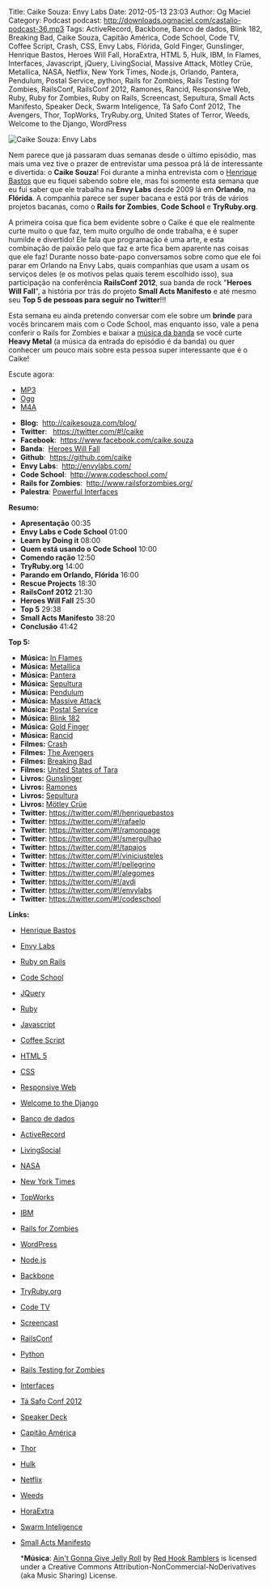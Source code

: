 Title: Caike Souza: Envy Labs
Date: 2012-05-13 23:03
Author: Og Maciel
Category: Podcast
podcast: http://downloads.ogmaciel.com/castalio-podcast-36.mp3
Tags: ActiveRecord, Backbone, Banco de dados, Blink 182, Breaking Bad, Caike Souza, Capitão América, Code School, Code TV, Coffee Script, Crash, CSS, Envy Labs, Flórida, Gold Finger, Gunslinger, Henrique Bastos, Heroes Will Fall, HoraExtra, HTML 5, Hulk, IBM, In Flames, Interfaces, Javascript, jQuery, LivingSocial, Massive Attack, Mötley Crüe, Metallica, NASA, Netflix, New York Times, Node.js, Orlando, Pantera, Pendulum, Postal Service, python, Rails for Zombies, Rails Testing for Zombies, RailsConf, RailsConf 2012, Ramones, Rancid, Responsive Web, Ruby, Ruby for Zombies, Ruby on Rails, Screencast, Sepultura, Small Acts Manifesto, Speaker Deck, Swarm Inteligence, Tá Safo Conf 2012, The Avengers, Thor, TopWorks, TryRuby.org, United States of Terror, Weeds, Welcome to the Django, WordPress


![Caike Souza: Envy Labs]({filename}/images/caikesouza.jpg)

Nem parece que já passaram duas semanas desde o último episódio, mas
mais uma vez tive o prazer de entrevistar uma pessoa prá lá de
interessante e divertida: o **Caike Souza**! Foi durante a minha
entrevista com o [Henrique
Bastos](http://www.castalio.info/henrique-bastos-welcome-to-the-django/ "http://www.castalio.info/henrique-bastos-welcome-to-the-django/")
que eu fiquei sabendo sobre ele, mas foi somente esta semana que eu fui
saber que ele trabalha na **Envy Labs** desde 2009 lá em **Orlando**, na
**Flórida**. A companhia parece ser super bacana e está por trás de
vários projetos bacanas, como o **Rails for Zombies**, **Code School** e
**TryRuby.org**.

A primeira coisa que fica bem evidente sobre o Caike é que ele realmente
curte muito o que faz, tem muito orgulho de onde trabalha, e é super
humilde e divertido! Ele fala que programação é uma arte, e esta
combinação de paixão pelo que faz e arte fica bem aparente nas coisas
que ele faz! Durante nosso bate-papo conversamos sobre como que ele foi
parar em Orlando na Envy Labs, quais companhias que usam a usam os
serviços deles (e os motivos pelas quais terem escolhido isso), sua
participação na conferência **RailsConf 2012**, sua banda de rock
"**Heroes Will Fall**", a história por trás do projeto **Small Acts
Manifesto** e até mesmo seu **Top 5 de pessoas para seguir no
Twitter**!!!

Esta semana eu ainda pretendo conversar com ele sobre um **brinde** para
vocês brincarem mais com o Code School, mas enquanto isso, vale a pena
conferir o Rails for Zombies e baixar a [música da
banda](https://www.facebook.com/heroeswillfall?sk=app_204974879526524 "música")
se você curte **Heavy Metal** (a música da entrada do episódio é da
banda) ou quer conhecer um pouco mais sobre esta pessoa super
interessante que é o Caike!

Escute agora:
* [MP3](http://downloads.ogmaciel.com/castalio-podcast-36.mp3)
* [Ogg](http://downloads.ogmaciel.com/castalio-podcast-36.ogg)
* [M4A](http://downloads.ogmaciel.com/castalio-podcast-36.m4a)

-   **Blog:**  <http://caikesouza.com/blog/>
-   **Twitter**:   <https://twitter.com/#!/caike>
-   **Facebook**:  <https://www.facebook.com/caike.souza>
-   **Banda**:  [Heroes Will
    Fall](https://www.facebook.com/heroeswillfall "Heroes Will Fall")
-   **Github**:  <https://github.com/caike>
-   **Envy Labs**:  <http://envylabs.com/>
-   **Code School**:  <http://www.codeschool.com/>
-   **Rails for Zombies**:  <http://www.railsforzombies.org/>
-   **Palestra**: [Powerful
    Interfaces](https://speakerdeck.com/u/caike/p/powerful-interfaces "Powerful Interfaces")

**Resumo:**

-   **Apresentação** 00:35
-   **Envy Labs e Code School** 01:00
-   **Learn by Doing it** 08:00
-   **Quem está usando o Code School** 10:00
-   **Comendo ração** 12:50
-   **TryRuby.org** 14:00
-   **Parando em Orlando, Flórida** 16:00
-   **Rescue Projects** 18:30
-   **RailsConf 2012** 21:30
-   **Heroes Will Fall** 25:30
-   **Top 5** 29:38
-   **Small Acts Manifesto** 38:20
-   **Conclusão** 41:42

**Top 5:**

-   **Música:** [In Flames](http://www.last.fm/search?q=In+Flames)
-   **Música:** [Metallica](http://www.last.fm/search?q=Metallica)
-   **Música:** [Pantera](http://www.last.fm/search?q=Pantera)
-   **Música:** [Sepultura](http://www.last.fm/search?q=Sepultura)
-   **Música:** [Pendulum](http://www.last.fm/search?q=Pendulum)
-   **Música:** [Massive
    Attack](http://www.last.fm/search?q=Massive+Attack)
-   **Música:** [Postal
    Service](http://www.last.fm/search?q=Postal+Service)
-   **Música:** [Blink 182](http://www.last.fm/search?q=Blink+182)
-   **Música:** [Gold Finger](http://www.last.fm/search?q=Gold+Finger)
-   **Música:** [Rancid](http://www.last.fm/search?q=Rancid)
-   **Filmes:** [Crash](http://www.imdb.com/find?s=all&q=Crash)
-   **Filmes:** [The
    Avengers](http://www.imdb.com/find?s=all&q=The+Avengers)
-   **Filmes:** [Breaking
    Bad](http://www.imdb.com/find?s=all&q=Breaking+Bad)
-   **Filmes:** [United States of
    Tara](http://www.imdb.com/find?s=all&q=United+States+of+Tara)
-   **Livros:**
    [Gunslinger](http://www.amazon.com/s/ref=nb_sb_noss?url=search-alias%3Dstripbooks&field-keywords=Gunslinger)
-   **Livros:**
    [Ramones](http://www.amazon.com/s/ref=nb_sb_noss?url=search-alias%3Dstripbooks&field-keywords=Ramones)
-   **Livros:**
    [Sepultura](http://www.amazon.com/s/ref=nb_sb_noss?url=search-alias%3Dstripbooks&field-keywords=Sepultura)
-   **Livros:** [Mötley
    Crüe](http://www.amazon.com/s/ref=nb_sb_noss?url=search-alias%3Dstripbooks&field-keywords=Mötley+Crüe)
-   **Twitter**: <https://twitter.com/#!/henriquebastos>
-   **Twitter**: <https://twitter.com/#!/rafaelp>
-   **Twitter**: <https://twitter.com/#!/ramonpage>
-   **Twitter**: <https://twitter.com/#!/smergulhao>
-   **Twitter**: <https://twitter.com/#!/tapajos>
-   **Twitter**: <https://twitter.com/#!/viniciusteles>
-   **Twitter**: <https://twitter.com/#!/pellegrino>
-   **Twitter**: <https://twitter.com/#!/alegomes>
-   **Twitter**: <https://twitter.com/#!/avdi>
-   **Twitter**: <https://twitter.com/#!/envylabs>
-   **Twitter**: <https://twitter.com/#!/codeschool>

**Links:**

-   [Henrique Bastos](https://duckduckgo.com/?q=Henrique+Bastos)
-   [Envy Labs](https://duckduckgo.com/?q=Envy+Labs)
-   [Ruby on Rails](https://duckduckgo.com/?q=Ruby+on+Rails)
-   [Code School](https://duckduckgo.com/?q=Code+School)
-   [JQuery](https://duckduckgo.com/?q=JQuery)
-   [Ruby](https://duckduckgo.com/?q=Ruby)
-   [Javascript](https://duckduckgo.com/?q=Javascript)
-   [Coffee Script](https://duckduckgo.com/?q=Coffee+Script)
-   [HTML 5](https://duckduckgo.com/?q=HTML+5)
-   [CSS](https://duckduckgo.com/?q=CSS)
-   [Responsive Web](https://duckduckgo.com/?q=Responsive+Web)
-   [Welcome to the
    Django](https://duckduckgo.com/?q=Welcome+to+the+Django)
-   [Banco de dados](https://duckduckgo.com/?q=Banco+de+dados)
-   [ActiveRecord](https://duckduckgo.com/?q=ActiveRecord)
-   [LivingSocial](https://duckduckgo.com/?q=LivingSocial)
-   [NASA](https://duckduckgo.com/?q=NASA)
-   [New York Times](https://duckduckgo.com/?q=New+York+Times)
-   [TopWorks](https://duckduckgo.com/?q=TopWorks)
-   [IBM](https://duckduckgo.com/?q=IBM)
-   [Rails for Zombies](https://duckduckgo.com/?q=Rails+for+Zombies)
-   [WordPress](https://duckduckgo.com/?q=WordPress)
-   [Node.js](https://duckduckgo.com/?q=Node.js)
-   [Backbone](https://duckduckgo.com/?q=Backbone)
-   [TryRuby.org](https://duckduckgo.com/?q=TryRuby.org)
-   [Code TV](https://duckduckgo.com/?q=Code+TV)
-   [Screencast](https://duckduckgo.com/?q=Screencast)
-   [RailsConf](https://duckduckgo.com/?q=RailsConf)
-   [Python](https://duckduckgo.com/?q=Python)
-   [Rails Testing for
    Zombies](https://duckduckgo.com/?q=Rails+Testing+for+Zombies)
-   [Interfaces](https://duckduckgo.com/?q=Interfaces)
-   [Tá Safo Conf
    2012](http://tasafo.org/conf2012/ "http://tasafo.org/conf2012/")
-   [Speaker Deck](https://duckduckgo.com/?q=Speaker+Deck)
-   [Capitão América](https://duckduckgo.com/?q=Capitão+América)
-   [Thor](https://duckduckgo.com/?q=Thor)
-   [Hulk](https://duckduckgo.com/?q=Hulk)
-   [Netflix](https://duckduckgo.com/?q=Netflix)
-   [Weeds](https://duckduckgo.com/?q=Weeds)
-   [HoraExtra](https://duckduckgo.com/?q=HoraExtra)
-   [Swarm Inteligence](https://duckduckgo.com/?q=Swarm+Inteligence)
-   [Small Acts
    Manifesto](http://smallactsmanifesto.org/ "http://smallactsmanifesto.org/")

    ***Música**: [Ain't Gonna Give Jelly Roll](http://freemusicarchive.org/music/Red_Hook_Ramblers/Live__WFMU_on_Antique_Phonograph_Music_Program_with_MAC_Feb_8_2011/Red_Hook_Ramblers_-_12_-_Aint_Gonna_Give_Jelly_Roll)
    by [Red Hook Ramblers](http://www.redhookramblers.com/) is licensed under a Creative Commons
    Attribution-NonCommercial-NoDerivatives (aka Music Sharing) License.
